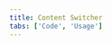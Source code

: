 ```yaml
---
title: Content Switcher
tabs: ['Code', 'Usage']
---
```



<component 
    name="Content Switcher"
    component="content-switcher" 
    variation="content-switcher"
    experimental="true"
    hasReactVersion="true"
    >
</component>
<component 
    name="Content Switcher with Icon" 
    component="content-switcher" 
    variation="content-switcher--with-icon"
    experimental="true"
    hasReactVersion="true"
    >
</component>
<component-docs component="content-switcher" experimental="true"></component-docs>
